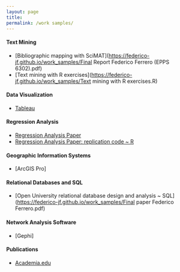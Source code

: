 ```yaml
---
layout: page
title:
permalink: /work samples/
---
```


#### Text Mining
  + [Bibliographic mapping with SciMAT](https://federico-jf.github.io/work_samples/Final Report Federico Ferrero (EPPS 6302).pdf)
  + [Text mining with R exercises](https://federico-jf.github.io/work_samples/Text mining with R exercises.R)
  
#### Data Visualization
  + [Tableau](https://federico-jf.github.io/work_samples/Tableau_samples_Ferrero.pdf)
  
#### Regression Analysis
  + [Regression Analysis Paper](https://federico-jf.github.io/work_samples/Final_Paper_Ferrero.pdf)
  + [Regression Analysis Paper: replication code ~ R](https://federico-jf.github.io/work_samples/Replication_code_ferrero.R)
   
#### Geographic Information Systems
  + [ArcGIS Pro]

#### Relational Databases and SQL
  + [Open University relational database design and analysis ~ SQL](https://federico-jf.github.io/work_samples/Final paper Federico Ferrero.pdf)

#### Network Analysis Software
  + [Gephi]

#### Publications
  + [Academia.edu](https://cordoba.academia.edu/FedericoFerrero)
  

